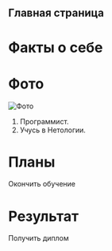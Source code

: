 ## Главная страница
# Факты о себе

# Фото
![Фото](https://img.youtube.com/vi/FIshDtgjF8g/0.jpg)

1. Программист.
2. Учусь в Нетологии.

# Планы
Окончить обучение
# Результат
Получить диплом
